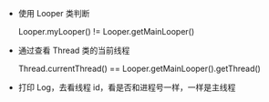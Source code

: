 - 使用 Looper 类判断

  Looper.myLooper() != Looper.getMainLooper()

- 通过查看 Thread 类的当前线程

  Thread.currentThread() == Looper.getMainLooper().getThread()

- 打印 Log，去看线程 id，看是否和进程号一样，一样是主线程